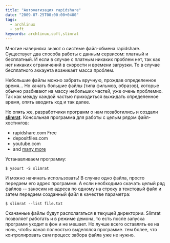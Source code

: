 ```yaml
---
title: "Автоматизация rapidshare"
date: "2009-07-25T00:00:00+0400"
tags:
  - archlinux
  - soft
keywords: archlinux,soft,slimrat
---
```

Многие наверняка знают о системе файл-обмена rapidshare. Существует два способа работы с данным сервисом: платный и бесплатный. И если в случае с платным никаких проблем нет, так как нет никаких ограничений в скорости и времени загрузки. То в случае бесплатного аккаунта возникает масса проблем.

Небольшие файлы можно забрать вручную, прождав определенное время... Но качать большие файлы (типа фильмов, образов), которые обычно разбивают на массу небольших частей, уже очень проблемно. Так как между каждой частью приходиться выжидать определенное время, опять вводить код и так далее.

Но опять же, разработчики программ о нам позаботились и создали <a href="http://code.google.com/p/slimrat/" rel="nofollow"><strong>slimrat</strong></a>. Консольная программа для работы с целым рядом файл-хостингов:
<ul>
	<li>rapidshare.com Free</li>
	<li>depositfiles.com</li>
	<li>youtube.com</li>
	<li>and <a href="http://code.google.com/p/slimrat/wiki/Plugins" rel="nofollow">many more</a></li>
</ul>

Устанавливаем программу:

```shell
$ yaourt -S slimrat
```

И можно начинать использовать! В случае одно файла, просто передаем его адрес программе. А если необходимо скачать целый ряд файлов -- заносим их адреса по одному на строку в текстовый файл и затем передаем созданный файл в качестве параметра:

```shell
$ slimrat --list file.txt
```

Скачанные файлы будут располагаться в текущей директории. Slimrat позволяет работать и в режиме демона, то есть после запуска программ уходит в фон и не мешает. Но лучше всего оставлять ее на ночь, чтобы канал полностью выделялся программе. тем более, что контролировать сам процесс забора файла уже не нужно.
